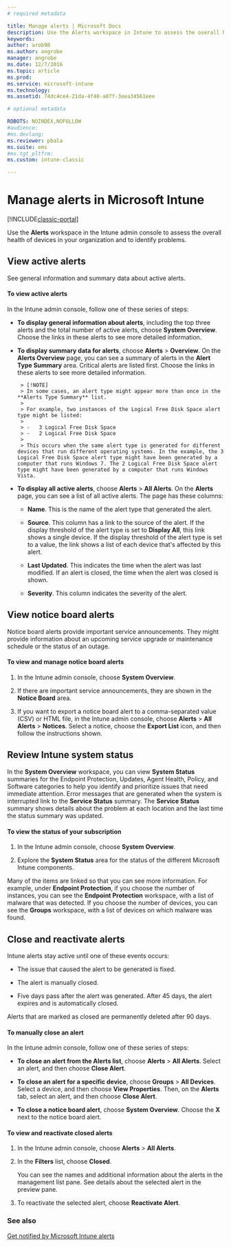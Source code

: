 ```yaml
---
# required metadata

title: Manage alerts | Microsoft Docs
description: Use the Alerts workspace in Intune to assess the overall health of devices in your organization.
keywords:
author: arob98
ms.author: angrobe
manager: angrobe
ms.date: 12/7/2016
ms.topic: article
ms.prod:
ms.service: microsoft-intune
ms.technology:
ms.assetid: 74dc4ce4-21da-4f40-a07f-3eea34561eee

# optional metadata

ROBOTS: NOINDEX,NOFOLLOW
#audience:
#ms.devlang:
ms.reviewer: pbala
ms.suite: ems
#ms.tgt_pltfrm:
ms.custom: intune-classic

---
```


# Manage alerts in Microsoft Intune

[!INCLUDE[classic-portal](../includes/classic-portal.md)]

Use the **Alerts** workspace in the Intune admin console to assess the overall health of devices in your organization and to identify problems.

## View active alerts

See general information and summary data about active alerts.

#### To view active alerts

In the Intune admin console, follow one of these series of steps:

-  **To display general information about alerts**, including the top three alerts and the total number of active alerts, choose **System Overview**. Choose the links in these alerts to see more detailed information.

-  **To display summary data for alerts**, choose **Alerts** > **Overview**. On the **Alerts Overview** page, you can see a summary of alerts in the **Alert Type Summary** area. Critical alerts are listed first. Choose the links in these alerts to see more detailed information.

        > [!NOTE]
        > In some cases, an alert type might appear more than once in the **Alerts Type Summary** list.
        >
        > For example, two instances of the Logical Free Disk Space alert type might be listed:
        >
        > -   3 Logical Free Disk Space
        > -   2 Logical Free Disk Space
        >
        > This occurs when the same alert type is generated for different devices that run different operating systems. In the example, the 3 Logical Free Disk Space alert type might have been generated by a computer that runs Windows 7. The 2 Logical Free Disk Space alert type might have been generated by a computer that runs Windows Vista.

-   **To display all active alerts**, choose **Alerts** > **All Alerts**. On the **Alerts** page, you can see a list of all active alerts. The page has these columns:

    -   **Name**. This is the name of the alert type that generated the alert.

    -   **Source**. This column has a link to the source of the alert. If the display threshold of the alert type is set to **Display All**, this link shows a single device. If the display threshold of the alert type is set to a value, the link shows a list of each device that's affected by this alert.

    -   **Last Updated**. This indicates the time when the alert was last modified. If an alert is closed, the time when the alert was closed is shown.

    -   **Severity**. This column indicates the severity of the alert.

## View notice board alerts
Notice board alerts provide important service announcements. They might provide information about an upcoming service upgrade or maintenance schedule or the status of an outage.

#### To view and manage notice board alerts

1.  In the Intune admin console, choose **System Overview**.

2.  If there are important service announcements, they are shown in the **Notice Board** area.

3.  If you want to export a notice board alert to a comma-separated value (CSV) or HTML file, in the Intune admin console, choose **Alerts** > **All Alerts** >    **Notices**. Select a notice, choose the **Export List** icon, and then follow the instructions shown.

## Review Intune system status
In the **System Overview** workspace, you can view **System Status** summaries for the Endpoint Protection, Updates, Agent Health, Policy, and Software categories to help you identify and prioritize issues that need immediate attention. Error messages that are generated when the system is interrupted link to the **Service Status** summary. The **Service Status** summary shows details about the problem at each location and the last time the status summary was updated.

#### To view the status of your subscription

1.  In the Intune admin console, choose **System Overview**.

2.  Explore the **System Status** area for the status of the different Microsoft Intune components.

  Many of the items are linked so that you can see more information. For example, under **Endpoint Protection**, if you choose the number of instances, you can see the **Endpoint Protection** workspace, with a list of malware that was detected. If you choose the number of devices, you can see the **Groups** workspace, with a list of devices on which malware was found.

## Close and reactivate alerts
Intune alerts stay active until one of these events occurs:

-   The issue that caused the alert to be generated is fixed.

-   The alert is manually closed.

-   Five days pass after the alert was generated. After 45 days, the alert expires and is automatically closed.

Alerts that are marked as closed are permanently deleted after 90 days.

#### To manually close an alert

In the Intune admin console, follow one of these series of steps:

- **To close an alert from the Alerts list**, choose **Alerts** > **All Alerts**. Select an alert, and then choose **Close Alert**.

- **To close an alert for a specific device**, choose **Groups** > **All Devices**. Select a device, and then choose **View Properties**. Then, on the **Alerts** tab, select an alert, and then choose **Close Alert**.

- **To close a notice board alert**, choose **System Overview**. Choose the **X** next to the notice board alert.

#### To view and reactivate closed alerts

1.  In the Intune admin console, choose **Alerts** > **All Alerts**.

2.  In the **Filters** list, choose **Closed**.

    You can see the names and additional information about the alerts in the management list pane. See details about the selected alert in the preview pane.

3.  To reactivate the selected alert, choose **Reactivate Alert**.

### See also
[Get notified by Microsoft Intune alerts](../deploy-use/get-notified-by-alerts.md)
